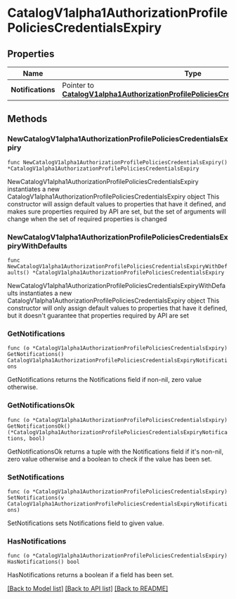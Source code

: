 # CatalogV1alpha1AuthorizationProfilePoliciesCredentialsExpiry

## Properties

Name | Type | Description | Notes
------------ | ------------- | ------------- | -------------
**Notifications** | Pointer to [**CatalogV1alpha1AuthorizationProfilePoliciesCredentialsExpiryNotifications**](CatalogV1alpha1AuthorizationProfilePoliciesCredentialsExpiryNotifications.md) |  | [optional] 

## Methods

### NewCatalogV1alpha1AuthorizationProfilePoliciesCredentialsExpiry

`func NewCatalogV1alpha1AuthorizationProfilePoliciesCredentialsExpiry() *CatalogV1alpha1AuthorizationProfilePoliciesCredentialsExpiry`

NewCatalogV1alpha1AuthorizationProfilePoliciesCredentialsExpiry instantiates a new CatalogV1alpha1AuthorizationProfilePoliciesCredentialsExpiry object
This constructor will assign default values to properties that have it defined,
and makes sure properties required by API are set, but the set of arguments
will change when the set of required properties is changed

### NewCatalogV1alpha1AuthorizationProfilePoliciesCredentialsExpiryWithDefaults

`func NewCatalogV1alpha1AuthorizationProfilePoliciesCredentialsExpiryWithDefaults() *CatalogV1alpha1AuthorizationProfilePoliciesCredentialsExpiry`

NewCatalogV1alpha1AuthorizationProfilePoliciesCredentialsExpiryWithDefaults instantiates a new CatalogV1alpha1AuthorizationProfilePoliciesCredentialsExpiry object
This constructor will only assign default values to properties that have it defined,
but it doesn't guarantee that properties required by API are set

### GetNotifications

`func (o *CatalogV1alpha1AuthorizationProfilePoliciesCredentialsExpiry) GetNotifications() CatalogV1alpha1AuthorizationProfilePoliciesCredentialsExpiryNotifications`

GetNotifications returns the Notifications field if non-nil, zero value otherwise.

### GetNotificationsOk

`func (o *CatalogV1alpha1AuthorizationProfilePoliciesCredentialsExpiry) GetNotificationsOk() (*CatalogV1alpha1AuthorizationProfilePoliciesCredentialsExpiryNotifications, bool)`

GetNotificationsOk returns a tuple with the Notifications field if it's non-nil, zero value otherwise
and a boolean to check if the value has been set.

### SetNotifications

`func (o *CatalogV1alpha1AuthorizationProfilePoliciesCredentialsExpiry) SetNotifications(v CatalogV1alpha1AuthorizationProfilePoliciesCredentialsExpiryNotifications)`

SetNotifications sets Notifications field to given value.

### HasNotifications

`func (o *CatalogV1alpha1AuthorizationProfilePoliciesCredentialsExpiry) HasNotifications() bool`

HasNotifications returns a boolean if a field has been set.


[[Back to Model list]](../README.md#documentation-for-models) [[Back to API list]](../README.md#documentation-for-api-endpoints) [[Back to README]](../README.md)


